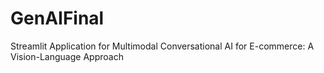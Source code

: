 # GenAIFinal
Streamlit Application for Multimodal Conversational AI for E-commerce: A Vision-Language Approach
